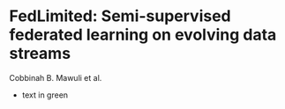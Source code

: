 # FedLimited: Semi-supervised federated learning on evolving data streams
Cobbinah B. Mawuli et al. 
+ text in green
